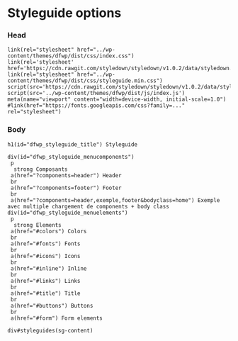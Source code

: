 # Styleguide options

### Head

    link(rel="stylesheet" href="../wp-content/themes/dfwp/dist/css/index.css")
    link(rel='stylesheet' href='https://cdn.rawgit.com/styledown/styledown/v1.0.2/data/styledown.css')
    link(rel="stylesheet" href="../wp-content/themes/dfwp/dist/css/styleguide.min.css")
    script(src='https://cdn.rawgit.com/styledown/styledown/v1.0.2/data/styledown.js')
    script(src='../wp-content/themes/dfwp/dist/js/index.js')
    meta(name="viewport" content="width=device-width, initial-scale=1.0")
    #link(href="https://fonts.googleapis.com/css?family=..." rel="stylesheet")

### Body

    h1(id="dfwp_styleguide_title") Styleguide
    
    div(id="dfwp_styleguide_menucomponents")
     p
      strong Composants
     a(href="?components=header") Header
     br
     a(href="?components=footer") Footer
     br
     a(href="?components=header,exemple,footer&bodyclass=home") Exemple avec multiple chargement de components + body class
    div(id="dfwp_styleguide_menuelements")
     p
      strong Elements
     a(href="#colors") Colors
     br
     a(href="#fonts") Fonts
     br
     a(href="#icons") Icons
     br
     a(href="#inline") Inline
     br
     a(href="#links") Links
     br
     a(href="#title") Title
     br
     a(href="#buttons") Buttons
     br
     a(href="#form") Form elements
                    
    div#styleguides(sg-content)
